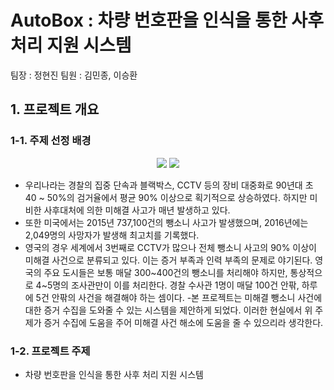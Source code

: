 # AutoBox : 차량 번호판을 인식을 통한 사후 처리 지원 시스템
팀장 : 정현진
팀원 : 김민종, 이승환

## 1. 프로젝트 개요

### 1-1. 주제 선정 배경
<p align="center">
<img src = "https://user-images.githubusercontent.com/75618206/203540321-e6ea8923-ccda-433e-8485-564e5ff5e56e.png">
<img src = "https://user-images.githubusercontent.com/75618206/203540345-11a7e2cf-16db-4874-b9c5-139b05b935a6.png">
</p>

- 우리나라는 경찰의 집중 단속과 블랙박스, CCTV 등의 장비 대중화로 90년대 초 40 ~ 50%의 검거율에서 평균 90% 이상으로 획기적으로 상승하였다. 하지만 미비한 사후대처에 의한 미해결 사고가 매년 발생하고 있다.
- 또한 미국에서는 2015년 737,100건의 뺑소니 사고가 발생했으며, 2016년에는 2,049명의 사망자가 발생해 최고치를 기록했다.
- 영국의 경우 세계에서 3번째로 CCTV가 많으나 전체 뺑소니 사고의 90% 이상이 미해결 사건으로 분류되고 있다. 이는 증거 부족과 인력 부족의 문제로 야기된다. 영국의 주요 도시들은 보통 매달 300~400건의 뺑소니를 처리해야 하지만, 통상적으로 4~5명의 조사관만이 이를 처리한다. 경찰 수사관 1명이 매달 100건 안팎, 하루에 5건 안팎의 사건을 해결해야 하는 셈이다.
-본 프로젝트는 미해결 뺑소니 사건에 대한 증거 수집을 도와줄 수 있는 시스템을 제안하게 되었다. 이러한 현실에서 위 주제가 증거 수집에 도움을 주어 미해결 사건 해소에 도움을 줄 수 있으리라 생각한다.

### 1-2. 프로젝트 주제
- 차량 번호판을 인식을 통한 사후 처리 지원 시스템
